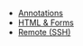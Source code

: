 - [Annotations](/docs/5.0/annotations)
- [HTML & Forms](/docs/5.0/html)
- [Remote (SSH)](/docs/5.0/ssh)
